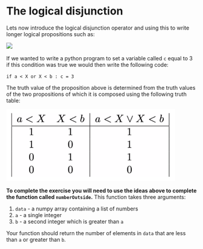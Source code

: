 # The logical disjunction

Lets now introduce the logical disjunction operator and using this to write longer logical propositions such as:

![](https://render.githubusercontent.com/render/math?math=a<X\vee\X<b)

If we wanted to write a python program to set a variable called `c` equal to 3 if this condition was true we would then write the following code:

````
if a < X or X < b : c = 3
````

The truth value of the proposition above is determined from the truth values of the two propositions of which it is composed using the following truth table:

![](disjunction.png)

__To complete the exercise you will need to use the ideas above to complete the function called `numberOutside`.__  This function takes three arguments:

1. `data` - a numpy array containing a list of numbers
2. `a` - a single integer  
3. `b` - a second integer which is greater than `a`

Your function should return the number of elements in `data` that are less than `a` or greater than `b`.

